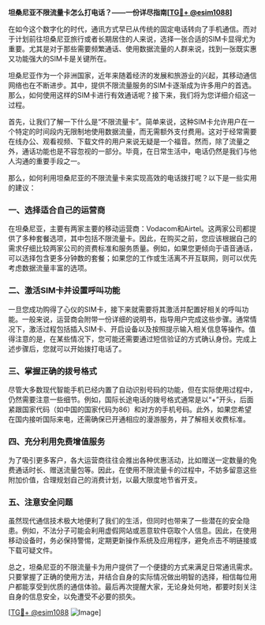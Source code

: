 **坦桑尼亚不限流量卡怎么打电话？——一份详尽指南[[TG💪+ @esim1088](https://t.me/s/esim1088)]**

在如今这个数字化的时代，通讯方式早已从传统的固定电话转向了手机通信。而对于计划前往坦桑尼亚旅行或者长期居住的人来说，选择一张合适的SIM卡显得尤为重要。尤其是对于那些需要频繁通话、使用数据流量的人群来说，找到一张既实惠又功能强大的SIM卡是关键所在。

坦桑尼亚作为一个非洲国家，近年来随着经济的发展和旅游业的兴起，其移动通信网络也在不断进步。其中，提供不限流量服务的SIM卡逐渐成为许多用户的首选。那么，如何使用这样的SIM卡进行有效通话呢？接下来，我们将为您详细介绍这一过程。

首先，让我们了解一下什么是“不限流量卡”。简单来说，这种SIM卡允许用户在一个特定的时间段内无限制地使用数据流量，而无需额外支付费用。这对于经常需要在线办公、观看视频、下载文件的用户来说无疑是一个福音。然而，除了流量之外，通话功能也是不容忽视的一部分。毕竟，在日常生活中，电话仍然是我们与他人沟通的重要手段之一。

那么，如何利用坦桑尼亚的不限流量卡来实现高效的电话拨打呢？以下是一些实用的建议：

### 一、选择适合自己的运营商

在坦桑尼亚，主要有两家主要的移动运营商：Vodacom和Airtel。这两家公司都提供了多种套餐选项，其中包括不限流量卡。因此，在购买之前，您应该根据自己的需求仔细比较两家公司的资费标准和服务质量。例如，如果您更倾向于语音通话，可以选择包含更多分钟数的套餐；如果您的工作或生活离不开互联网，则可以优先考虑数据流量丰富的选项。

### 二、激活SIM卡并设置呼叫功能

一旦您成功购得了心仪的SIM卡，接下来就需要将其激活并配置好相关的呼叫功能。一般来说，运营商会附带一份详细的说明书，指导用户完成这些步骤。通常情况下，激活过程包括插入SIM卡、开启设备以及按照提示输入相关信息等操作。值得注意的是，在某些情况下，您可能还需要通过短信验证的方式确认身份。完成上述步骤后，您就可以开始拨打电话了。

### 三、掌握正确的拨号格式

尽管大多数现代智能手机已经内置了自动识别号码的功能，但在实际使用过程中，仍然需要注意一些细节。例如，国际长途电话的拨号格式通常是以“+”开头，后面紧跟国家代码（如中国的国家代码为86）和对方的手机号码。此外，如果您希望在国内接听国际来电，还需确保已开通相应的漫游服务，并了解相关收费标准。

### 四、充分利用免费增值服务

为了吸引更多客户，各大运营商往往会推出各种优惠活动，比如赠送一定数量的免费通话时长、赠送流量包等。因此，在使用不限流量卡的过程中，不妨多留意这些附加价值，合理规划自己的消费计划，以最大限度地节省开支。

### 五、注意安全问题

虽然现代通信技术极大地便利了我们的生活，但同时也带来了一些潜在的安全隐患。例如，不法分子可能会利用虚假网站或恶意软件窃取个人信息。因此，在使用移动设备时，务必保持警惕，定期更新操作系统及应用程序，避免点击不明链接或下载可疑文件。

总之，坦桑尼亚的不限流量卡为用户提供了一个便捷的方式来满足日常通讯需求。只要掌握了正确的使用方法，并结合自身的实际情况做出明智的选择，相信每位用户都能享受到优质的通信体验。最后再次提醒大家，无论身处何地，都要时刻关注自身的信息安全，以免遭受不必要的损失。

[[TG💪+ @esim1088](https://t.me/s/esim1088) ![Image](https://i.postimg.cc/4NQfJmqS/Snipaste-2025-05-13-00-14-12.png)]